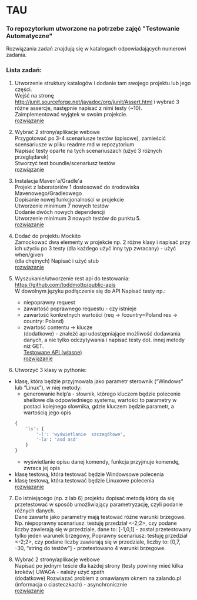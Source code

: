 # TAU  
### To repozytorium utworzone na potrzebe zajęć "Testowanie Automatyczne"   
Rozwiązania zadań znajdują się w katalogach odpowiadających numerowi zadania.  

### Lista zadań:  

1. Utworzenie struktury katalogów i dodanie tam swojego projektu lub jego części.  
Wejść na stronę http://junit.sourceforge.net/javadoc/org/junit/Assert.html i wybrać 3 różne assercje, następnie napisać z nimi testy (~10).  
Zaimplementować wyjątek w swoim projekcie.  
   [rozwiązanie](https://github.com/gottomy2/TAU/tree/main/lab1/src)  
   

2. Wybrać 2 strony/aplikacje webowe  
  Przygotować po 3-4 scenariusze testów (opisowe), zamieścić scensariusze w pliku readme.md w repozytorium  
  Napisać testy oparte na tych scenariuszach (użyć 3 różnych przeglądarek)  
  Stworzyć test boundle/scenariusz testów  
   [rozwiązanie](https://github.com/gottomy2/TAU/tree/main/lab2)  
   

3. Instalacja Maven'a/Gradle'a  
Projekt z laboratoriów 1 dostosować do środowiska Mavenowego/Gradleowego  
Dopisanie nowej funkcjonalności w projekcie  
Utworzenie minimum 7 nowych testów  
Dodanie dwóch nowych dependencji  
Utworzenie minimum 3 nowych testów do punktu 5.  
[rozwiązanie](https://github.com/gottomy2/TAU/tree/main/lab3/src)

4. Dodać do projektu Mockito  
Zamockować dwa elementy w projekcie np. 2 różne klasy i napisać przy ich użyciu po 3 testy (dla każdego użyć inny typ zwracany) - użyć when/given    
(dla chętnych) Napisać i użyć stub  
[rozwiązanie](https://github.com/gottomy2/TAU/tree/main/lab4/src)  
   

5. Wyszukanie/utworzenie rest api do testowania:   
   https://github.com/toddmotto/public-apis  
   W dowolnym języku podłączenie się do API
   Napisać testy np.:  
   - niepoprawny request  
   - zawartość poprawnego requestu - czy istnieje  
   - zawartość konkretnych wartości (req -> /country=Poland res -> country: Poland)  
   - zwartość contentu -> klucze  
(dodatkowe) - znaleźć api udostępniające możliwość dodawania danych, a nie tylko odczytywania i napisać testy dot. innej metody niż GET.  
[Testowane API (własne)](https://github.com/gottomy2/PostmanCopy)  
[rozwiązanie](https://github.com/gottomy2/TAU/blob/main/lab5/src/test/java/ApiTest.java)  


6. Utworzyć 3 klasy w pythonie:
- klasę, która będzie przyjmowała jako parametr sterownik (“Windows” lub “Linux”), w niej metody:
    - generowanie help’a - słownik, którego kluczem będzie polecenie shellowe dla odpowiedniego systemu, wartości to parametry w postaci kolejnego słownika, gdzie kluczem będzie parametr, a wartością jego opis
    ```python
    {  
        'ls': {  
            '-l': 'wyświetlanie  szczegółowe',  
            '-la': 'asd asd'  
        }
    }  
    ```
    - wyświetlanie opisu danej komendy, funkcja przyjmuje komendę, zwraca jej opis
- klasę testową, która testować będzie Windowsowe polecenia
- klasę testową, która testować będzie Linuxowe polecenia  
[rozwiązanie](https://github.com/gottomy2/TAU/blob/main/lab6/lab6.py)

7. Do istniejącego (np. z lab 6) projektu dopisać metodą którą da się przetestować w sposób umożliwiający parametryzację, czyli podanie różnych danych.  
Dane zawarte jako parametry mają testować różne warunki brzegowe.  
Np. niepoprawny scenariusz: testuję przedział <-2;2>, czy podane liczby zawierają się w przedziale, dane to: [-1,0,1] - został przetestowany tylko jeden warunek brzegowy,
Poprawny scenariusz: testuję przedział <-2;2>, czy podane liczby zawierają się w przedziale, liczby to: [0,7, -30, “string do testów”] - przetestowano 4 warunki brzegowe.  
  

8. Wybrać 2 strony/aplikacje webowe  
Napisać po jednym teście dla każdej strony (testy powinny mieć kilka kroków)
UWAGA - należy użyć xpath  
(dodatkowe) Rozwiazać problem z omawianym oknem na zalando.pl (informacja o ciasteczkach) - asynchronicznie  
[rozwiązanie](https://github.com/gottomy2/TAU/tree/main/lab8/src/pl/edu/pjatk/gottomy2)
